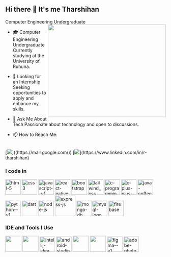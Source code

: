## Hi there 👋 It's me Tharshihan

Computer Engineering Undergraduate 
<img align="right" width="370" height="290" src="https://i.pinimg.com/originals/47/f0/34/47f0342cec72b800463bf003eac1257e.gif">                                                 
- 🎓 Computer Engineering Undergraduate
Currently studying at the University of Ruhuna.

- 🌱 Looking for an Internship
Seeking opportunities to apply and enhance my skills.

- 💬 Ask Me About Tech
Passionate about technology and open to discussions.

- 📫 How to Reach Me:
<br />
        [<img src="https://img.shields.io/badge/Gmail-D14836?style=for-the-badge&logo=gmail&logoColor=white" />]((https://mail.google.com/))
        [<img src="https://img.shields.io/badge/LinkedIn-0077B5?style=for-the-badge&logo=linkedin&logoColor=white" />](https://www.linkedin.com/in/r-tharshihan)


### I code in
<img width="48" height="48" src="https://img.icons8.com/fluency/48/html-5.png" alt="html-5"/> <img width="48" height="48" src="https://img.icons8.com/fluency/48/css3.png" alt="css3"/> <img width="48" height="48" src="https://img.icons8.com/color/48/javascript--v1.png" alt="javascript--v1"/> <img width="48" height="48" src="https://img.icons8.com/color/48/react-native.png" alt="react-native"/> <img width="48" height="48" src="https://img.icons8.com/color-glass/48/bootstrap.png" alt="bootstrap"/> <img width="48" height="48" src="https://img.icons8.com/fluency/48/tailwind_css.png" alt="tailwind_css"/> <img width="48" height="48" src="https://img.icons8.com/color/48/c-programming.png" alt="c-programming"/> <img width="48" height="48" src="https://img.icons8.com/fluency/48/c-plus-plus-logo.png" alt="c-plus-plus-logo"/> <img width="48" height="48" src="https://img.icons8.com/color/48/java-coffee-cup-logo--v1.png" alt="java-coffee-cup-logo--v1"/> <img width="48" height="48" src="https://img.icons8.com/color/48/python--v1.png" alt="python--v1"/> <img width="48" height="48" src="https://img.icons8.com/color/48/dart.png" alt="dart"/> <img width="48" height="48" src="https://img.icons8.com/fluency/48/node-js.png" alt="node-js"/> <img width="64" height="64" src="https://img.icons8.com/nolan/64/express-js.png" alt="express-js"/> <img width="48" height="48" src="https://img.icons8.com/color/48/mongo-db.png" alt="mongo-db"/><img width="48" height="48" src="https://img.icons8.com/color/48/mysql-logo.png" alt="mysql-logo"/> <img width="48" height="48" src="https://img.icons8.com/color/48/firebase.png" alt="firebase"/>


### IDE and Tools I Use
<img height="50" width="50" src="https://img.icons8.com/color/48/000000/visual-studio-code-2019.png"/>  <img height="50" width="50" src="https://img.icons8.com/color/48/000000/pycharm.png"/> <img width="48" height="48" src="https://img.icons8.com/color/48/intellij-idea.png" alt="intellij-idea"/> <img width="48" height="48" src="https://img.icons8.com/color/48/android-studio--v3.png" alt="android-studio--v3"/> <img height="50" width="50" src="https://img.icons8.com/color/50/000000/git.png"/>  <img height="50" src="https://img.icons8.com/officel/480/null/java-eclipse.png"/> <img width="48" height="48" src="https://img.icons8.com/color/48/figma--v1.png" alt="figma--v1"/> <img width="48" height="48" src="https://img.icons8.com/color/48/adobe-photoshop--v1.png" alt="adobe-photoshop--v1"/> 


